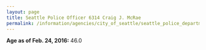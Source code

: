 ```yaml
---
layout: page
title: Seattle Police Officer 6314 Craig J. McRae
permalink: /information/agencies/city_of_seattle/seattle_police_department/copbook/6314/
---
```


**Age as of Feb. 24, 2016:** 46.0
